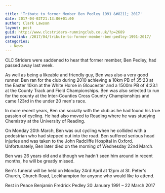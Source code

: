 ```yaml
---

title: 'Tribute to former Member Ben Pedley 1991 &#8211; 2017'
date: 2017-04-02T21:13:06+01:00
author: Clark Lawson
layout: post
guid: http://www.clcstriders-runningclub.co.uk/?p=2689
permalink: /2017/04/tribute-to-former-member-ben-pedley-1991-2017/
categories:
  - News
---
```

CLC Striders were saddened to hear that former member, Ben Pedley, had passed away last week.

As well as being a likeable and friendly guy, Ben was also a very good runner. Ben ran for the club during 2010 achieving a 10km PB of 35:23 at the Easter 10km at the White Horse in Gloucester and a 1500m PB of 4:23.1 at the County Track and Field Championships. Ben was also selected to run for the county at the Inter-Counties Cross Country Championships and came 123rd in the under 20 men's race.

In more recent years, Ben ran socially with the club as he had found his true passion of cycling. He had also moved to Reading where he was studying Chemistry at the University of Reading.

On Monday 20th March, Ben was out cycling when he collided with a pedestrian who had stepped out into the road. Ben suffered serious head injuries and was taken to the John Radcliffe Hospital in Oxford. Unfortunately, Ben later died on the morning of Wednesday 22nd March.

Ben was 26 years old and although we hadn't seen him around in recent months, he will be greatly missed.

Ben's funeral will be held on Monday 24rd April at 12pm at St. Peter's Church, Church Road, Leckhampton for anyone who would like to attend.

Rest in Peace Benjamin Fredrick Pedley 30 January 1991 &#8211; 22 March 2017